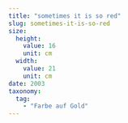 ```yaml
---
title: "sometimes it is so red"
slug: sometimes-it-is-so-red
size:
  height:
    value: 16
    unit: cm
  width:
    value: 21
    unit: cm
date: 2003
taxonomy:
  tag:
    - "Farbe auf Gold"
---
```

